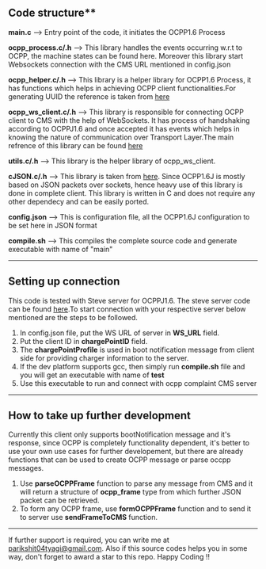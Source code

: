 ## Code structure**

**main.c**  -->  Entry point of the code, it initiates the OCPP1.6 Process

**ocpp_process.c/.h**  -->    This library handles the events occurring w.r.t to OCPP, the machine states can be found
here. Moreover this library start Websockets connection with the CMS URL mentioned in config.json

**ocpp_helper.c/.h** -->     This library is a helper library for OCPP1.6 Process, it has functions which helps in achieving OCPP client functionalities.For generating UUID the reference is taken from [here](https://github.com/karelzak/util-linux/tree/master/libuuid)

**ocpp_ws_client.c/.h** -->  This library is responsible for connecting OCPP client to CMS with the help of WebSockets. It has 
process of handshaking according to OCPPJ1.6 and once accepted it has events which helps in knowing the nature of communication over Transport Layer.The main refrence of this library can be found [here](https://github.com/payden/libwsclient)

**utils.c/.h** -->           This library is the helper library of ocpp_ws_client.

**cJSON.c/.h** -->          This library is taken from [here](https://github.com/DaveGamble/cJSON). Since OCPP1.6J is mostly based on JSON packets over sockets, hence heavy use of this library is done in complete client. This library is written in C and does not require any other dependecy and can be easily ported.

**config.json** -->         This is configuration file, all the OCPP1.6J configuration to be set here in JSON format

**compile.sh** -->          This compiles the complete source code and generate executable with name of "main"

---

## Setting up connection

This code is tested with Steve server for OCPPJ1.6. The steve server code can be found [here](https://github.com/RWTH-i5-IDSG/steve).To start connection with your respective server below mentioned are the steps to be followed.

1. In config.json file, put the WS URL of server in **WS_URL** field.
2. Put the client ID in **chargePointID** field.
3. The **chargePointProfile** is used in boot notification message from client side for providing charger information to the server.
4. If the dev platform supports gcc, then simply run **compile.sh** file and you will get an executable with name of **test**
6. Use this executable to run and connect with ocpp complaint CMS server

---

## How to take up further development

Currently this client only supports bootNotification message and it's response, since OCPP is completely functionality dependent, it's better to use your own use cases for further developement, but there are already functions that can be used to create OCPP message or parse occpp messages.

1. Use **parseOCPPFrame** function to parse any message from CMS and it will return a structure of **ocpp_frame** type from which further JSON packet can be retrieved.
2. To form any OCPP frame, use **formOCPPFrame** function and to send it to server use **sendFrameToCMS** function.

---

If further support is required, you can write me at parikshit04tyagi@gmail.com. Also if this source codes helps you in some way, don't forget to award a star to this repo. Happy Coding !!
